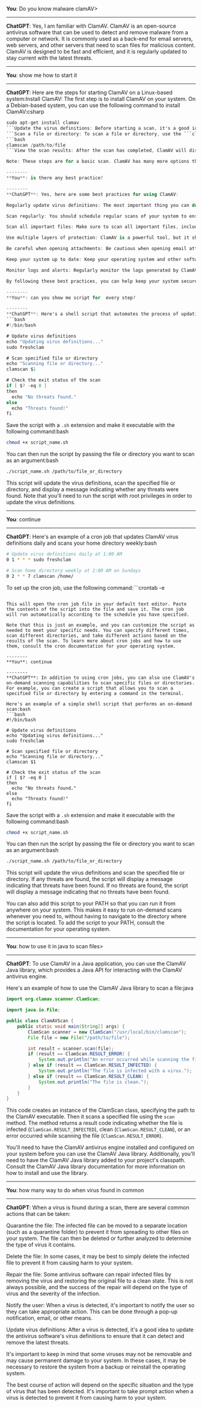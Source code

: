 **You**: Do you know malware clamAV&gt;

--------
**ChatGPT**: Yes, I am familiar with ClamAV. ClamAV is an open-source antivirus software that can be used to detect and remove malware from a computer or network. It is commonly used as a back-end for email servers, web servers, and other servers that need to scan files for malicious content. ClamAV is designed to be fast and efficient, and it is regularly updated to stay current with the latest threats.

--------
**You**: show me how to start it

--------
**ChatGPT**: Here are the steps for starting ClamAV on a Linux-based system:Install ClamAV: The first step is to install ClamAV on your system. On a Debian-based system, you can use the following command to install ClamAV:csharp
```csharp
sudo apt-get install clamav
```Update the virus definitions: Before starting a scan, it's a good idea to update the virus definitions to ensure that you have the latest definitions for detecting the latest threats. You can update the definitions using the following command:```sudo freshclam
```Scan a file or directory: To scan a file or directory, use the ```clamscan``` command, followed by the file or directory you want to scan. For example:bash
```bash
clamscan /path/to/file
```View the scan results: After the scan has completed, ClamAV will display the results of the scan. If any threats are found, they will be listed along with the action that ClamAV took (e.g. moved to quarantine, deleted, etc.).

Note: These steps are for a basic scan. ClamAV has many more options that can be used to customize scans and control how threats are handled. To learn more about these options, consult the ClamAV documentation.

--------
**You**: is there any best practice?

--------
**ChatGPT**: Yes, here are some best practices for using ClamAV:

Regularly update virus definitions: The most important thing you can do to protect your system from malware is to ensure that you have the latest virus definitions. You should update the definitions at least once a week, or more frequently if possible.

Scan regularly: You should schedule regular scans of your system to ensure that any new threats are detected and removed. You can configure ClamAV to scan your system automatically, or you can run scans manually as needed.

Scan all important files: Make sure to scan all important files, including executable files, email attachments, and archives. These are the most common vectors for malware infections.

Use multiple layers of protection: ClamAV is a powerful tool, but it should be used in conjunction with other security measures, such as firewalls, intrusion detection systems, and web filtering software.

Be careful when opening attachments: Be cautious when opening email attachments or downloading files from the internet, especially if you are not familiar with the sender or the source. Always scan these files with ClamAV before opening them.

Keep your system up to date: Keep your operating system and other software up to date with the latest security patches. This will reduce the risk of exploitation by attackers and prevent malware from compromising your system.

Monitor logs and alerts: Regularly monitor the logs generated by ClamAV, as well as any alerts generated by other security software. This will help you detect any unusual activity on your system, and respond quickly to any potential threats.

By following these best practices, you can help keep your system secure and protected against malware infections.

--------
**You**: can you show me script for  every step?

--------
**ChatGPT**: Here's a shell script that automates the process of updating ClamAV virus definitions and scanning a specified file or directory:bash
```bash
#!/bin/bash

# Update virus definitions
echo "Updating virus definitions..."
sudo freshclam

# Scan specified file or directory
echo "Scanning file or directory..."
clamscan $1

# Check the exit status of the scan
if [ $? -eq 0 ]
then
  echo "No threats found."
else
  echo "Threats found!"
fi
```

Save the script with a ```.sh``` extension and make it executable with the following command:bash
```bash
chmod +x script_name.sh
```

You can then run the script by passing the file or directory you want to scan as an argument:bash
```bash
./script_name.sh /path/to/file_or_directory
```

This script will update the virus definitions, scan the specified file or directory, and display a message indicating whether any threats were found. Note that you'll need to run the script with root privileges in order to update the virus definitions.

--------
**You**: continue

--------
**ChatGPT**: Here's an example of a cron job that updates ClamAV virus definitions daily and scans your home directory weekly:bash
```bash
# Update virus definitions daily at 1:00 AM
0 1 * * * sudo freshclam

# Scan home directory weekly at 2:00 AM on Sundays
0 2 * * 7 clamscan /home/
```

To set up the cron job, use the following command:```crontab -e
```

This will open the cron job file in your default text editor. Paste the contents of the script into the file and save it. The cron job will run automatically according to the schedule you have specified.

Note that this is just an example, and you can customize the script as needed to meet your specific needs. You can specify different times, scan different directories, and take different actions based on the results of the scan. To learn more about cron jobs and how to use them, consult the cron documentation for your operating system.

--------
**You**: continue

--------
**ChatGPT**: In addition to using cron jobs, you can also use ClamAV's on-demand scanning capabilities to scan specific files or directories. For example, you can create a script that allows you to scan a specified file or directory by entering a command in the terminal.

Here's an example of a simple shell script that performs an on-demand scan:bash
```bash
#!/bin/bash

# Update virus definitions
echo "Updating virus definitions..."
sudo freshclam

# Scan specified file or directory
echo "Scanning file or directory..."
clamscan $1

# Check the exit status of the scan
if [ $? -eq 0 ]
then
  echo "No threats found."
else
  echo "Threats found!"
fi
```

Save the script with a ```.sh``` extension and make it executable with the following command:bash
```bash
chmod +x script_name.sh
```

You can then run the script by passing the file or directory you want to scan as an argument:bash
```bash
./script_name.sh /path/to/file_or_directory
```

This script will update the virus definitions and scan the specified file or directory. If any threats are found, the script will display a message indicating that threats have been found. If no threats are found, the script will display a message indicating that no threats have been found.

You can also add this script to your PATH so that you can run it from anywhere on your system. This makes it easy to run on-demand scans whenever you need to, without having to navigate to the directory where the script is located. To add the script to your PATH, consult the documentation for your operating system.

--------
**You**: how to use it in java to scan files&gt;

--------
**ChatGPT**: To use ClamAV in a Java application, you can use the ClamAV Java library, which provides a Java API for interacting with the ClamAV antivirus engine.

Here's an example of how to use the ClamAV Java library to scan a file:java
```java
import org.clamav.scanner.ClamScan;

import java.io.File;

public class ClamAVScan {
    public static void main(String[] args) {
        ClamScan scanner = new ClamScan("/usr/local/bin/clamscan");
        File file = new File("/path/to/file");

        int result = scanner.scan(file);
        if (result == ClamScan.RESULT_ERROR) {
            System.out.println("An error occurred while scanning the file.");
        } else if (result == ClamScan.RESULT_INFECTED) {
            System.out.println("The file is infected with a virus.");
        } else if (result == ClamScan.RESULT_CLEAN) {
            System.out.println("The file is clean.");
        }
    }
}
```

This code creates an instance of the ClamScan class, specifying the path to the ClamAV executable. Then it scans a specified file using the ```scan``` method. The method returns a result code indicating whether the file is infected (```ClamScan.RESULT_INFECTED```), clean (```ClamScan.RESULT_CLEAN```), or an error occurred while scanning the file (```ClamScan.RESULT_ERROR```).

You'll need to have the ClamAV antivirus engine installed and configured on your system before you can use the ClamAV Java library. Additionally, you'll need to have the ClamAV Java library added to your project's classpath. Consult the ClamAV Java library documentation for more information on how to install and use the library.

--------
**You**: how many way to do when virus found in common

--------
**ChatGPT**: When a virus is found during a scan, there are several common actions that can be taken:

Quarantine the file: The infected file can be moved to a separate location (such as a quarantine folder) to prevent it from spreading to other files on your system. The file can then be deleted or further analyzed to determine the type of virus it contains.

Delete the file: In some cases, it may be best to simply delete the infected file to prevent it from causing harm to your system.

Repair the file: Some antivirus software can repair infected files by removing the virus and restoring the original file to a clean state. This is not always possible, and the success of the repair will depend on the type of virus and the severity of the infection.

Notify the user: When a virus is detected, it's important to notify the user so they can take appropriate action. This can be done through a pop-up notification, email, or other means.

Update virus definitions: After a virus is detected, it's a good idea to update the antivirus software's virus definitions to ensure that it can detect and remove the latest threats.

It's important to keep in mind that some viruses may not be removable and may cause permanent damage to your system. In these cases, it may be necessary to restore the system from a backup or reinstall the operating system.

The best course of action will depend on the specific situation and the type of virus that has been detected. It's important to take prompt action when a virus is detected to prevent it from causing harm to your system.

